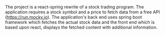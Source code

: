 The project is a react-spring rewrite of a stock trading program. The application requires a stock symbol and a price to fetch data from a free API (https://run.mocky.io). The application's back end uses spring boot framework which fetches the actual stock data and the front end which is based upon react, displays the fetched content with additional information.
